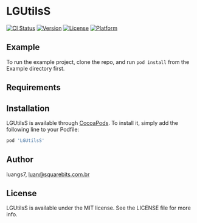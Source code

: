 # LGUtilsS

[![CI Status](https://img.shields.io/travis/luangs7/LGUtilsS.svg?style=flat)](https://travis-ci.org/luangs7/LGUtilsS)
[![Version](https://img.shields.io/cocoapods/v/LGUtilsS.svg?style=flat)](https://cocoapods.org/pods/LGUtilsS)
[![License](https://img.shields.io/cocoapods/l/LGUtilsS.svg?style=flat)](https://cocoapods.org/pods/LGUtilsS)
[![Platform](https://img.shields.io/cocoapods/p/LGUtilsS.svg?style=flat)](https://cocoapods.org/pods/LGUtilsS)

## Example

To run the example project, clone the repo, and run `pod install` from the Example directory first.

## Requirements

## Installation

LGUtilsS is available through [CocoaPods](https://cocoapods.org). To install
it, simply add the following line to your Podfile:

```ruby
pod 'LGUtilsS'
```

## Author

luangs7, luan@squarebits.com.br

## License

LGUtilsS is available under the MIT license. See the LICENSE file for more info.
